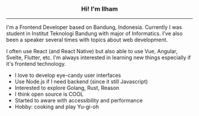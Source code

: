 <h3 align="center">Hi! I'm Ilham</h3>

---

I'm a Frontend Developer based on Bandung, Indonesia. Currently I was student in Institut Teknologi Bandung with major of Informatics. I've also been a speaker several times with topics about web development.

I often use React (and React Native) but also able to use Vue, Angular, Svelte, Flutter, etc. I'm always interested in learning new things especially if it's frontend technology.

- I love to develop eye-candy user interfaces
- Use Node.js if I need backend (since it still Javascript)
- Interested to explore Golang, Rust, Reason
- I think open source is COOL
- Started to aware with accessibility and performance
- Hobby: cooking and play Yu-gi-oh
